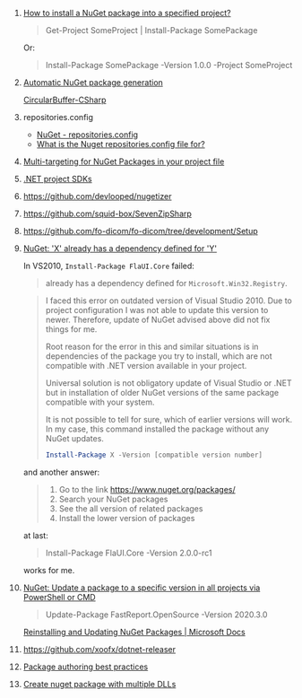 1. [How to install a NuGet package into a specified project?](https://stackoverflow.com/questions/4967651/how-do-i-install-a-nuget-package-into-the-second-project-in-a-solution)
   
   > Get-Project SomeProject | Install-Package SomePackage
   
   Or:
   
   > Install-Package SomePackage -Version 1.0.0 -Project SomeProject

2. [Automatic NuGet package generation](https://github.com/HDFGroup/HDF.PInvoke/pull/106)
   
   [CircularBuffer-CSharp](https://github.com/joaoportela/CircularBuffer-CSharp/tree/master/.github/workflows)

3. repositories.config
   
   - [NuGet - repositories.config](https://stackoverflow.com/questions/7286261/nuget-repositories-config)
   - [What is the Nuget repositories.config file for?](https://stackoverflow.com/questions/11207635/what-is-the-nuget-repositories-config-file-for)

4. [Multi-targeting for NuGet Packages in your project file](https://docs.microsoft.com/en-us/nuget/create-packages/supporting-multiple-target-frameworks)

5. [.NET project SDKs](https://docs.microsoft.com/en-us/dotnet/core/project-sdk/overview)

6. https://github.com/devlooped/nugetizer

7. https://github.com/squid-box/SevenZipSharp

8. https://github.com/fo-dicom/fo-dicom/tree/development/Setup

9. [NuGet: 'X' already has a dependency defined for 'Y'](https://stackoverflow.com/questions/25725545/nuget-x-already-has-a-dependency-defined-for-y)
   
   In VS2010, `Install-Package FlaUI.Core` failed:
   
   > <MyProject> already has a dependency defined for `Microsoft.Win32.Registry`.
   
   > I faced this error on outdated version of Visual Studio 2010. Due to  project configuration I was not able to update this version to newer.  Therefore, update of NuGet advised above did not fix things for me. 
   > 
   > Root reason for the error in this and similar situations is in  dependencies of the package you try to install, which are not compatible with .NET version available in your project. 
   > 
   > Universal solution is not obligatory update of Visual Studio or .NET  but in installation of older NuGet versions of the same package  compatible with your system. 
   > 
   > It is not possible to tell for sure, which of earlier versions will  work. In my case, this command installed the package without any NuGet  updates.
   > 
   > ```powershell
   > Install-Package X -Version [compatible version number]
   > ```
   
   and another answer:
   
   > 1. Go to the link https://www.nuget.org/packages/
   > 2. Search your NuGet packages 
   > 3. See the all version of related packages
   > 4. Install the lower version of packages
   
   at last:
   
   > Install-Package FlaUI.Core -Version 2.0.0-rc1
   
   works for me.

10. [NuGet: Update a package to a specific version in all projects via PowerShell or CMD](https://stackoverflow.com/questions/39574042/nuget-update-a-package-to-a-specific-version-in-all-projects-via-powershell-or)
    
    > Update-Package FastReport.OpenSource -Version 2020.3.0
    
    [Reinstalling and Updating NuGet Packages | Microsoft Docs](https://docs.microsoft.com/en-us/nuget/consume-packages/reinstalling-and-updating-packages)

11. https://github.com/xoofx/dotnet-releaser

12. [Package authoring best practices](https://learn.microsoft.com/en-us/nuget/create-packages/package-authoring-best-practices)

13. [Create nuget package with multiple DLLs](https://stackoverflow.com/questions/7486651/create-nuget-package-with-multiple-dlls)

